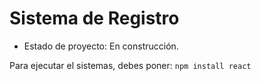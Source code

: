 <h1> Sistema de Registro </h1>

- Estado de proyecto: En construcción.

Para ejecutar el sistemas, debes poner:
```npm install react```
